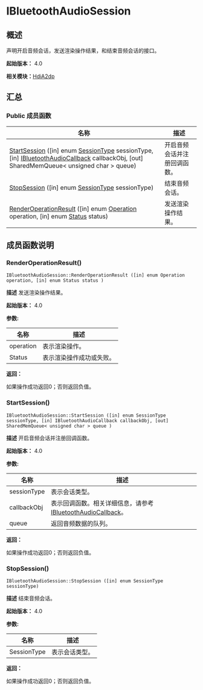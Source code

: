 # IBluetoothAudioSession


## 概述

声明开启音频会话，发送渲染操作结果，和结束音频会话的接口。

**起始版本：** 4.0

**相关模块：**[HdiA2dp](_hdi_a2dp.md)


## 汇总


### Public 成员函数

| 名称 | 描述 | 
| -------- | -------- |
| [StartSession](#startsession) ([in] enum [SessionType](_hdi_a2dp.md#sessiontype) sessionType, [in] [IBluetoothAudioCallback](interface_i_bluetooth_audio_callback_v10.md) callbackObj, [out] SharedMemQueue&lt; unsigned char &gt; queue) | 开启音频会话并注册回调函数。  | 
| [StopSession](#stopsession) ([in] enum [SessionType](_hdi_a2dp.md#sessiontype) sessionType) | 结束音频会话。  | 
| [RenderOperationResult](#renderoperationresult) ([in] enum [Operation](_hdi_a2dp.md#operation) operation, [in] enum [Status](_hdi_a2dp.md#status) status) | 发送渲染操作结果。  | 


## 成员函数说明


### RenderOperationResult()

```
IBluetoothAudioSession::RenderOperationResult ([in] enum Operation operation, [in] enum Status status )
```
**描述**
发送渲染操作结果。

**起始版本：** 4.0

**参数:**

| 名称 | 描述 | 
| -------- | -------- |
| operation | 表示渲染操作。  | 
| Status | 表示渲染操作成功或失败。  | 

**返回：**

如果操作成功返回0；否则返回负值。


### StartSession()

```
IBluetoothAudioSession::StartSession ([in] enum SessionType sessionType, [in] IBluetoothAudioCallback callbackObj, [out] SharedMemQueue< unsigned char > queue )
```
**描述**
开启音频会话并注册回调函数。

**起始版本：** 4.0

**参数:**

| 名称 | 描述 | 
| -------- | -------- |
| sessionType | 表示会话类型。  | 
| callbackObj | 表示回调函数。相关详细信息，请参考[IBluetoothAudioCallback](interface_i_bluetooth_audio_callback_v10.md)。  | 
| queue | 返回音频数据的队列。  | 

**返回：**

如果操作成功返回0；否则返回负值。


### StopSession()

```
IBluetoothAudioSession::StopSession ([in] enum SessionType sessionType)
```
**描述**
结束音频会话。

**起始版本：** 4.0

**参数:**

| 名称 | 描述 | 
| -------- | -------- |
| SessionType | 表示会话类型。  | 

**返回：**

如果操作成功返回0；否则返回负值。
